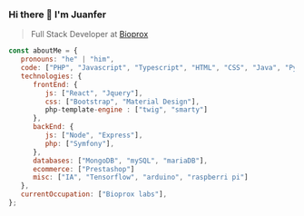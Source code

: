 

### Hi there 👋 I'm Juanfer
> Full Stack Developer at [Bioprox](https://bioprox.es)

```javascript
const aboutMe = {
   pronouns: "he" | "him",
   code: ["PHP", "Javascript", "Typescript", "HTML", "CSS", "Java", "Python", "Perl", "C++"],
   technologies: {
      frontEnd: {
         js: ["React", "Jquery"],
         css: ["Bootstrap", "Material Design"],
         php-template-engine : ["twig", "smarty"]
      },
      backEnd: {
         js: ["Node", "Express"],
         php: ["Symfony"],
      },
      databases: ["MongoDB", "mySQL", "mariaDB"],
      ecommerce: ["Prestashop"]
      misc: ["IA", "Tensorflow", "arduino", "raspberri pi"]
   },
   currentOccupation: ["Bioprox labs"],
};
```


<!---
juanfegc/juanfegc is a ✨ special ✨ repository because its `README.md` (this file) appears on your GitHub profile.
You can click the Preview link to take a look at your changes.
--->
